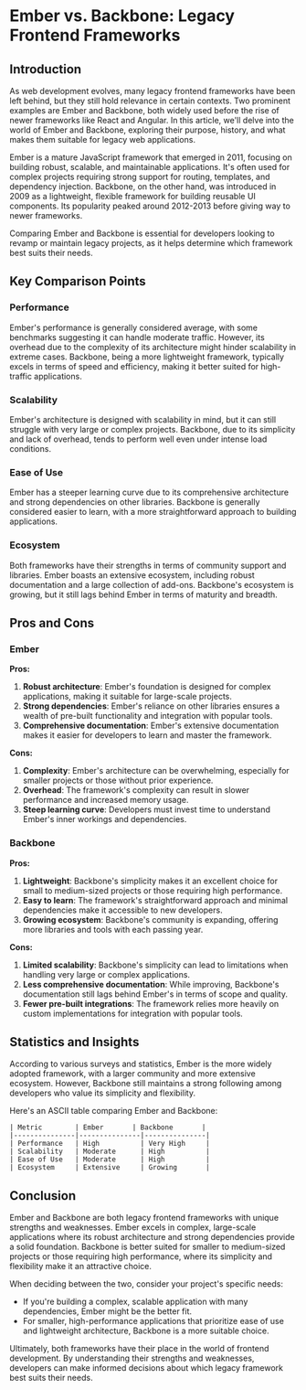 # Ember vs. Backbone: Legacy Frontend Frameworks
## Introduction

As web development evolves, many legacy frontend frameworks have been left behind, but they still hold relevance in certain contexts. Two prominent examples are Ember and Backbone, both widely used before the rise of newer frameworks like React and Angular. In this article, we'll delve into the world of Ember and Backbone, exploring their purpose, history, and what makes them suitable for legacy web applications.

Ember is a mature JavaScript framework that emerged in 2011, focusing on building robust, scalable, and maintainable applications. It's often used for complex projects requiring strong support for routing, templates, and dependency injection. Backbone, on the other hand, was introduced in 2009 as a lightweight, flexible framework for building reusable UI components. Its popularity peaked around 2012-2013 before giving way to newer frameworks.

Comparing Ember and Backbone is essential for developers looking to revamp or maintain legacy projects, as it helps determine which framework best suits their needs.

## Key Comparison Points

### Performance
Ember's performance is generally considered average, with some benchmarks suggesting it can handle moderate traffic. However, its overhead due to the complexity of its architecture might hinder scalability in extreme cases. Backbone, being a more lightweight framework, typically excels in terms of speed and efficiency, making it better suited for high-traffic applications.

### Scalability
Ember's architecture is designed with scalability in mind, but it can still struggle with very large or complex projects. Backbone, due to its simplicity and lack of overhead, tends to perform well even under intense load conditions.

### Ease of Use
Ember has a steeper learning curve due to its comprehensive architecture and strong dependencies on other libraries. Backbone is generally considered easier to learn, with a more straightforward approach to building applications.

### Ecosystem
Both frameworks have their strengths in terms of community support and libraries. Ember boasts an extensive ecosystem, including robust documentation and a large collection of add-ons. Backbone's ecosystem is growing, but it still lags behind Ember in terms of maturity and breadth.

## Pros and Cons

### Ember

**Pros:**

1. **Robust architecture**: Ember's foundation is designed for complex applications, making it suitable for large-scale projects.
2. **Strong dependencies**: Ember's reliance on other libraries ensures a wealth of pre-built functionality and integration with popular tools.
3. **Comprehensive documentation**: Ember's extensive documentation makes it easier for developers to learn and master the framework.

**Cons:**

1. **Complexity**: Ember's architecture can be overwhelming, especially for smaller projects or those without prior experience.
2. **Overhead**: The framework's complexity can result in slower performance and increased memory usage.
3. **Steep learning curve**: Developers must invest time to understand Ember's inner workings and dependencies.

### Backbone

**Pros:**

1. **Lightweight**: Backbone's simplicity makes it an excellent choice for small to medium-sized projects or those requiring high performance.
2. **Easy to learn**: The framework's straightforward approach and minimal dependencies make it accessible to new developers.
3. **Growing ecosystem**: Backbone's community is expanding, offering more libraries and tools with each passing year.

**Cons:**

1. **Limited scalability**: Backbone's simplicity can lead to limitations when handling very large or complex applications.
2. **Less comprehensive documentation**: While improving, Backbone's documentation still lags behind Ember's in terms of scope and quality.
3. **Fewer pre-built integrations**: The framework relies more heavily on custom implementations for integration with popular tools.

## Statistics and Insights

According to various surveys and statistics, Ember is the more widely adopted framework, with a larger community and more extensive ecosystem. However, Backbone still maintains a strong following among developers who value its simplicity and flexibility.

Here's an ASCII table comparing Ember and Backbone:

```
| Metric        | Ember       | Backbone       |
|---------------|---------------|---------------|
| Performance   | High          | Very High     |
| Scalability   | Moderate      | High          |
| Ease of Use   | Moderate      | High          |
| Ecosystem     | Extensive     | Growing       |
```

## Conclusion

Ember and Backbone are both legacy frontend frameworks with unique strengths and weaknesses. Ember excels in complex, large-scale applications where its robust architecture and strong dependencies provide a solid foundation. Backbone is better suited for smaller to medium-sized projects or those requiring high performance, where its simplicity and flexibility make it an attractive choice.

When deciding between the two, consider your project's specific needs:

* If you're building a complex, scalable application with many dependencies, Ember might be the better fit.
* For smaller, high-performance applications that prioritize ease of use and lightweight architecture, Backbone is a more suitable choice.

Ultimately, both frameworks have their place in the world of frontend development. By understanding their strengths and weaknesses, developers can make informed decisions about which legacy framework best suits their needs.